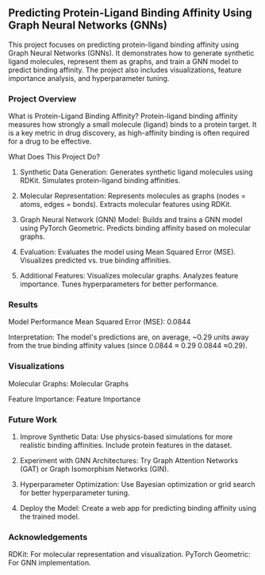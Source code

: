 ## Predicting Protein-Ligand Binding Affinity Using Graph Neural Networks (GNNs)

This project focuses on predicting protein-ligand binding affinity using Graph Neural Networks (GNNs). It demonstrates how to generate synthetic ligand molecules, represent them as graphs, and train a GNN model to predict binding affinity. The project also includes visualizations, feature importance analysis, and hyperparameter tuning.


### Project Overview

What is Protein-Ligand Binding Affinity?
Protein-ligand binding affinity measures how strongly a small molecule (ligand) binds to a protein target. It is a key metric in drug discovery, as high-affinity binding is often required for a drug to be effective.

What Does This Project Do?

1. Synthetic Data Generation:
Generates synthetic ligand molecules using RDKit.
Simulates protein-ligand binding affinities.

2. Molecular Representation:
Represents molecules as graphs (nodes = atoms, edges = bonds).
Extracts molecular features using RDKit.

3. Graph Neural Network (GNN) Model:
Builds and trains a GNN model using PyTorch Geometric.
Predicts binding affinity based on molecular graphs.

4. Evaluation:
Evaluates the model using Mean Squared Error (MSE).
Visualizes predicted vs. true binding affinities.

5. Additional Features:
Visualizes molecular graphs.
Analyzes feature importance.
Tunes hyperparameters for better performance.


### Results
Model Performance
Mean Squared Error (MSE): 0.0844

Interpretation: The model's predictions are, on average, ~0.29 units away from the true binding affinity values (since 
0.0844
≈
0.29
0.0844
​
 ≈0.29).

### Visualizations
Molecular Graphs:
Molecular Graphs

Feature Importance:
Feature Importance

### Future Work
1. Improve Synthetic Data:
Use physics-based simulations for more realistic binding affinities.
Include protein features in the dataset.

2. Experiment with GNN Architectures:
Try Graph Attention Networks (GAT) or Graph Isomorphism Networks (GIN).

3. Hyperparameter Optimization:
Use Bayesian optimization or grid search for better hyperparameter tuning.

4. Deploy the Model:
Create a web app for predicting binding affinity using the trained model.


### Acknowledgements
RDKit: For molecular representation and visualization.
PyTorch Geometric: For GNN implementation.
